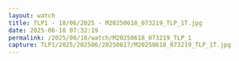 ```yaml
---
layout: watch
title: TLP1 - 18/06/2025 - M20250618_073219_TLP_1T.jpg
date: 2025-06-18 07:32:19
permalink: /2025/06/18/watch/M20250618_073219_TLP_1
capture: TLP1/2025/202506/20250617/M20250618_073219_TLP_1T.jpg
---
```

